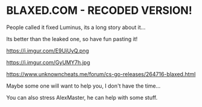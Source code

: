 # BLAXED.COM - RECODED VERSION!
People called it fixed Luminus, its a long story about it...

Its better than the leaked one, so have fun pasting it!

https://i.imgur.com/E9UiUyQ.png

https://i.imgur.com/GyUMY7h.jpg

https://www.unknowncheats.me/forum/cs-go-releases/264716-blaxed.html

Maybe some one will want to help you, I don't have the time...

You can also stress AlexMaster, he can help with some stuff.
